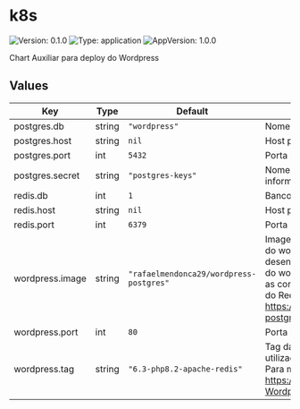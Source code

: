 # k8s

![Version: 0.1.0](https://img.shields.io/badge/Version-0.1.0-informational?style=flat-square) ![Type: application](https://img.shields.io/badge/Type-application-informational?style=flat-square) ![AppVersion: 1.0.0](https://img.shields.io/badge/AppVersion-1.0.0-informational?style=flat-square)

Chart Auxiliar para deploy do Wordpress

## Values

| Key | Type | Default | Description |
|-----|------|---------|-------------|
| postgres.db | string | `"wordpress"` | Nome do Banco de dados |
| postgres.host | string | `nil` | Host para conexão com o banco de dados |
| postgres.port | int | `5432` | Porta usada para acesso ao postgres |
| postgres.secret | string | `"postgres-keys"` | Nome da secret que armazenará as informações do banco de dados |
| redis.db | int | `1` | Banco de Dados usado pelo cache: 0-15 |
| redis.host | string | `nil` | Host para conexão com o banco de dados |
| redis.port | int | `6379` | Porta usada para acesso ao mysql |
| wordpress.image | string | `"rafaelmendonca29/wordpress-postgres"` | Imagem docker usada para o deployment do wordpress. Para este projeto foi desenvolvida uma imagem personalizada do wordpress com PG4WP configurado e as configurações necessárias para o uso do Redis. Para mais informações consulte  https://github.com/AraujoTech/wordpress-postgres |
| wordpress.port | int | `80` | Porta usada para acesso ao wordpress |
| wordpress.tag | string | `"6.3-php8.2-apache-redis"` | Tag da imagem da imagem do wordpress utilizada, a mesma deve conter o PG4WP. Para mais informações consulte https://github.com/PostgreSQL-For-Wordpress/postgresql-for-wordpress  |

